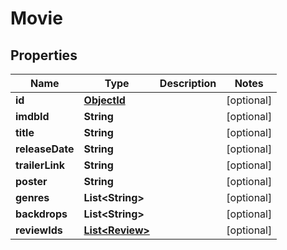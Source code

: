 

# Movie

## Properties

Name | Type | Description | Notes
------------ | ------------- | ------------- | -------------
**id** | [**ObjectId**](ObjectId.md) |  |  [optional]
**imdbId** | **String** |  |  [optional]
**title** | **String** |  |  [optional]
**releaseDate** | **String** |  |  [optional]
**trailerLink** | **String** |  |  [optional]
**poster** | **String** |  |  [optional]
**genres** | **List&lt;String&gt;** |  |  [optional]
**backdrops** | **List&lt;String&gt;** |  |  [optional]
**reviewIds** | [**List&lt;Review&gt;**](Review.md) |  |  [optional]



